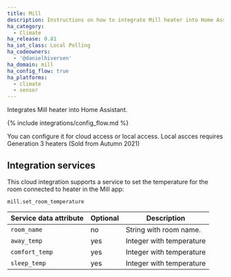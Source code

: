 ```yaml
---
title: Mill
description: Instructions on how to integrate Mill heater into Home Assistant.
ha_category:
  - Climate
ha_release: 0.81
ha_iot_class: Local Polling
ha_codeowners:
  - '@danielhiversen'
ha_domain: mill
ha_config_flow: true
ha_platforms:
  - climate
  - sensor
---
```


Integrates Mill heater into Home Assistant.

{% include integrations/config_flow.md %}

You can configure it for cloud access or local access.
Local ascces requires Generation 3 heaters (Sold from Autumn 2021)

## Integration services

This cloud integration supports a service to set the temperature for the room connected to heater in the Mill app:

`mill.set_room_temperature`

| Service data attribute | Optional | Description |
| ---------------------- | -------- | ----------- |
| `room_name` | no | String with room name.
| `away_temp` | yes | Integer with temperature
| `comfort_temp` | yes | Integer with temperature
| `sleep_temp` | yes | Integer with temperature
